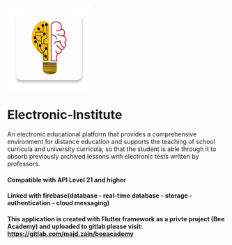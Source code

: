 ![icon](app/src/main/res/mipmap-xxxhdpi//ic_launcher_round.png)

# Electronic-Institute
An electronic educational platform that provides a comprehensive environment for distance education and supports the teaching of school curricula and university curricula, so that the student is able through it to absorb previously archived lessons with electronic tests written by professors.

#### Compatible with **API Level 21** and higher
#### Linked with firebase(database - real-time database - storage - authentication - cloud messaging)

#### This application is created with **Flutter** framework as a privte project **(Bee Academy)** and uploaded to gitlab please visit: https://gitlab.com/majd.zain/beeacademy   

